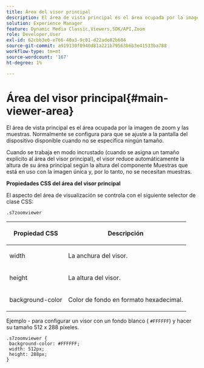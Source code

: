 ```yaml
---
title: Área del visor principal
description: El área de vista principal es el área ocupada por la imagen de zoom y las muestras. Normalmente se configura para que se ajuste a la pantalla del dispositivo disponible cuando no se especifica ningún tamaño.
solution: Experience Manager
feature: Dynamic Media Classic,Viewers,SDK/API,Zoom
role: Developer,User
exl-id: 62cbb3e6-e766-40a3-9c01-d22ade82b604
source-git-commit: a919130f0940d81a221b79563b6b3e41533ba788
workflow-type: tm+mt
source-wordcount: '167'
ht-degree: 1%

---
```


# Área del visor principal{#main-viewer-area}

El área de vista principal es el área ocupada por la imagen de zoom y las muestras. Normalmente se configura para que se ajuste a la pantalla del dispositivo disponible cuando no se especifica ningún tamaño.

<!--<a id="section_061E550C1C1D4DB2BD663A898895B38C"></a>-->

Cuando se trabaja en modo incrustado (cuando se asigna un tamaño explícito al área del visor principal), el visor reduce automáticamente la altura de su área principal según la altura del componente Muestras que está en uso con la imagen única y, por lo tanto, no se necesitan muestras.

**Propiedades CSS del área del visor principal**

El aspecto del área de visualización se controla con el siguiente selector de clase CSS:

```
.s7zoomviewer
```

<table id="table_94EE3F5BBE4547C0B4943471CEE7EDE4"> 
 <thead> 
  <tr> 
   <th colname="col1" class="entry"> <p> Propiedad CSS </p> </th> 
   <th colname="col2" class="entry"> <p>Descripción </p> </th> 
  </tr> 
 </thead>
 <tbody> 
  <tr> 
   <td colname="col1"> <p> <span class="codeph"> width </span> </p> </td> 
   <td colname="col2"> <p>La anchura del visor. </p> </td> 
  </tr> 
  <tr> 
   <td colname="col1"> <p> <span class="codeph"> height </span> </p> </td> 
   <td colname="col2"> <p>La altura del visor. </p> </td> 
  </tr> 
  <tr> 
   <td colname="col1"> <p> <span class="codeph"> background-color </span> </p> </td> 
   <td colname="col2"> <p> Color de fondo en formato hexadecimal. </p> </td> 
  </tr> 
 </tbody> 
</table>

Ejemplo - para configurar un visor con un fondo blanco ( `#FFFFFF`) y hacer su tamaño 512 x 288 píxeles.

```
.s7zoomviewer { 
 background-color: #FFFFFF; 
 width: 512px; 
 height: 288px;  
}
```
